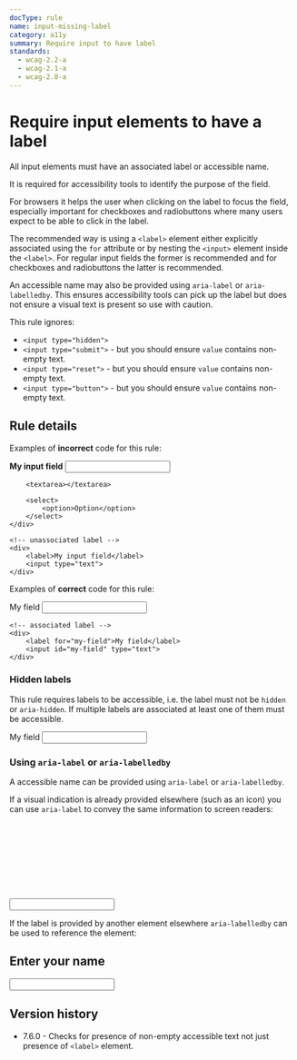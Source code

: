 ```yaml
---
docType: rule
name: input-missing-label
category: a11y
summary: Require input to have label
standards:
  - wcag-2.2-a
  - wcag-2.1-a
  - wcag-2.0-a
---
```


# Require input elements to have a label

All input elements must have an associated label or accessible name.

It is required for accessibility tools to identify the purpose of the field.

For browsers it helps the user when clicking on the label to focus the field, especially important for checkboxes and radiobuttons where many users expect to be able to click in the label.

The recommended way is using a `<label>` element either explicitly associated using the `for` attribute or by nesting the `<input>` element inside the `<label>`.
For regular input fields the former is recommended and for checkboxes and radiobuttons the latter is recommended.

An accessible name may also be provided using `aria-label` or `aria-labelledby`.
This ensures accessibility tools can pick up the label but does not ensure a visual text is present so use with caution.

This rule ignores:

- `<input type="hidden">`
- `<input type="submit">` - but you should ensure `value` contains non-empty text.
- `<input type="reset">` - but you should ensure `value` contains non-empty text.
- `<input type="button">` - but you should ensure `value` contains non-empty text.

## Rule details

Examples of **incorrect** code for this rule:

<validate name="incorrect" rules="input-missing-label">
    <!-- no label element at all -->
    <div>
        <strong>My input field</strong>
        <input type="text">

        <textarea></textarea>

        <select>
            <option>Option</option>
        </select>
    </div>

    <!-- unassociated label -->
    <div>
        <label>My input field</label>
        <input type="text">
    </div>

</validate>

Examples of **correct** code for this rule:

<validate name="correct" rules="input-missing-label">
    <!-- label with descendant -->
    <div>
        <label>My field <input type="text"></label>
    </div>

    <!-- associated label -->
    <div>
        <label for="my-field">My field</label>
        <input id="my-field" type="text">
    </div>

</validate>

### Hidden labels

This rule requires labels to be accessible, i.e. the label must not be `hidden` or `aria-hidden`.
If multiple labels are associated at least one of them must be accessible.

<validate name="hidden" rules="input-missing-label">
    <label for="my-input" aria-hidden="true">My field</label>
    <input id="my-input" type="text">
</validate>

### Using `aria-label` or `aria-labelledby`

A accessible name can be provided using `aria-label` or `aria-labelledby`.

If a visual indication is already provided elsewhere (such as an icon) you can use `aria-label` to convey the same information to screen readers:

<validate name="aria-label" rules="input-missing-label">
    <div>
        <input id="my-input" type="text" aria-label="My field">
        <svg><use xlink:href="#search-icon"></svg>
    </div>
</validate>

If the label is provided by another element elsewhere `aria-labelledby` can be used to reference the element:

<validate name="aria-labelledby" rules="input-missing-label">
    <h2 id="my-heading">Enter your name</h2>
    <input type="text" aria-labelledby="my-heading">
</validate>

## Version history

- 7.6.0 - Checks for presence of non-empty accessible text not just presence of `<label>` element.
